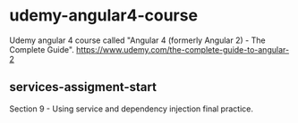 # udemy-angular4-course
Udemy angular 4 course called "Angular 4 (formerly Angular 2) - The Complete Guide". https://www.udemy.com/the-complete-guide-to-angular-2

## services-assigment-start
Section 9 - Using service and dependency injection final practice.
